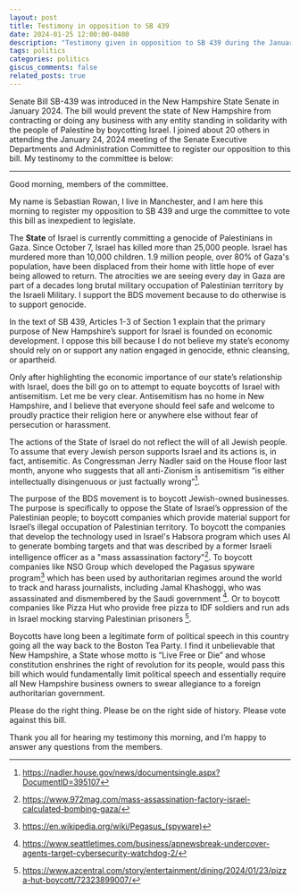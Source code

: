 ```yaml
---
layout: post
title: Testimony in opposition to SB 439
date: 2024-01-25 12:00:00-0400
description: "Testimony given in opposition to SB 439 during the January 24th, 2024 meeting of the New Hampshire Senate Executive Departments and Administration Committee"
tags: politics
categories: politics
giscus_comments: false
related_posts: true
---
```


Senate Bill SB-439 was introduced in the New Hampshire State Senate in January 2024. The bill would prevent the state of New Hampshire from contracting or doing any business with any entity standing in solidarity with the people of Palestine by boycotting Israel. I joined about 20 others in attending the January 24, 2024 meeting of the Senate Executive Departments and Administration Committee to register our opposition to this bill. My testinomy to the committee is below:

---

Good morning, members of the committee.

My name is Sebastian Rowan, I live in Manchester, and I am here this morning to register my opposition to SB 439 and urge the committee to vote this bill as inexpedient to legislate.

The **State** of Israel is currently committing a genocide of Palestinians in Gaza. Since October 7, Israel has killed more than 25,000 people. Israel has murdered more than 10,000 children. 1.9 million people, over 80% of Gaza's population, have been displaced from their home with little hope of ever being allowed to return. The atrocities we are seeing every day in Gaza are part of a decades long brutal military occupation of Palestinian territory by the Israeli Military. I support the BDS movement because to do otherwise is to support genocide.

In the text of SB 439, Articles 1-3 of Section 1 explain that the primary purpose of New Hampshire’s support for Israel is founded on economic development. I oppose this bill because I do not believe my state’s economy should rely on or support any nation engaged in genocide, ethnic cleansing, or apartheid.

Only after highlighting the economic importance of our state’s relationship with Israel, does the bill go on to attempt to equate boycotts of Israel with antisemitism. Let me be very clear. Antisemitism has no home in New Hampshire, and I believe that everyone should feel safe and welcome to proudly practice their religion here or anywhere else without fear of persecution or harassment.

The actions of the State of Israel do not reflect the will of all Jewish people. To assume that every Jewish person supports Israel and its actions is, in fact, antisemitic. As Congressman Jerry Nadler said on the House floor last month, anyone who suggests that all anti-Zionism is antisemitism “is either intellectually disingenuous or just factually wrong”[^1].

The purpose of the BDS movement is to boycott Jewish-owned businesses. The purpose is specifically to oppose the State of Israel’s oppression of the Palestinian people; to boycott companies which provide material support for Israel’s illegal occupation of Palestinian territory. To boycott the companies that develop the technology used in Israel's Habsora program which uses AI to generate bombing targets and that was described by a former Israeli intelligence officer as a "mass assassination factory"[^2]. To boycott companies like NSO Group which developed the Pagasus spyware program[^3] which has been used by authoritarian regimes around the world to track and harass journalists, including Jamal Khashoggi, who was assassinated and dismembered by the Saudi government [^4]. Or to boycott companies like Pizza Hut who provide free pizza to IDF soldiers and run ads in Israel mocking starving Palestinian prisoners [^5].

Boycotts have long been a legitimate form of political speech in this country going all the way back to the Boston Tea Party. I find it unbelievable that New Hampshire, a State whose motto is “Live Free or Die” and whose constitution enshrines the right of revolution for its people, would pass this bill which would fundamentally limit political speech and essentially require all New Hampshire business owners to swear allegiance to a foreign authoritarian government.

Please do the right thing. Please be on the right side of history. Please vote against this bill.

Thank you all for hearing my testimony this morning, and I’m happy to answer any questions from the members.

[^1]: https://nadler.house.gov/news/documentsingle.aspx?DocumentID=395107
[^2]: https://www.972mag.com/mass-assassination-factory-israel-calculated-bombing-gaza/
[^3]: https://en.wikipedia.org/wiki/Pegasus_(spyware)
[^4]: https://www.seattletimes.com/business/apnewsbreak-undercover-agents-target-cybersecurity-watchdog-2/
[^5]: https://www.azcentral.com/story/entertainment/dining/2024/01/23/pizza-hut-boycott/72323899007/
